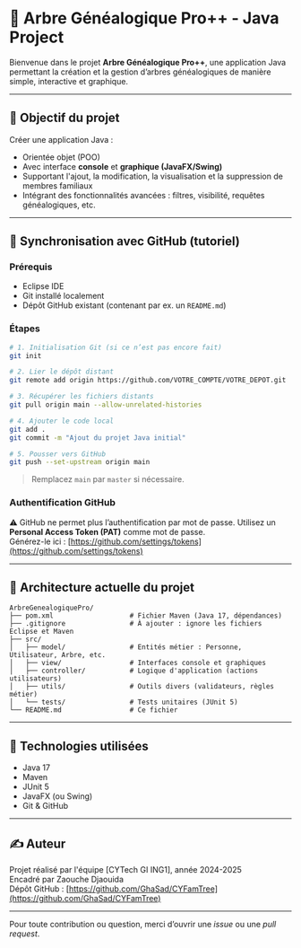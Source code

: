 
# 🔧 Arbre Généalogique Pro++ - Java Project

Bienvenue dans le projet **Arbre Généalogique Pro++**, une application Java permettant la création et la gestion d’arbres généalogiques de manière simple, interactive et graphique.

---

## 🚀 Objectif du projet

Créer une application Java :
- Orientée objet (POO)
- Avec interface **console** et **graphique (JavaFX/Swing)**
- Supportant l'ajout, la modification, la visualisation et la suppression de membres familiaux
- Intégrant des fonctionnalités avancées : filtres, visibilité, requêtes généalogiques, etc.

---

## 🔄 Synchronisation avec GitHub (tutoriel)

### Prérequis
- Eclipse IDE
- Git installé localement
- Dépôt GitHub existant (contenant par ex. un `README.md`)

### Étapes

```bash
# 1. Initialisation Git (si ce n’est pas encore fait)
git init

# 2. Lier le dépôt distant
git remote add origin https://github.com/VOTRE_COMPTE/VOTRE_DEPOT.git

# 3. Récupérer les fichiers distants
git pull origin main --allow-unrelated-histories

# 4. Ajouter le code local
git add .
git commit -m "Ajout du projet Java initial"

# 5. Pousser vers GitHub
git push --set-upstream origin main
```

> Remplacez `main` par `master` si nécessaire.

### Authentification GitHub

⚠️ GitHub ne permet plus l’authentification par mot de passe. Utilisez un **Personal Access Token (PAT)** comme mot de passe.  
Générez-le ici : [https://github.com/settings/tokens](https://github.com/settings/tokens)

---

## 📁 Architecture actuelle du projet

```
ArbreGenealogiquePro/
├── pom.xml                   # Fichier Maven (Java 17, dépendances)
├── .gitignore                # À ajouter : ignore les fichiers Eclipse et Maven
├── src/
│   ├── model/                # Entités métier : Personne, Utilisateur, Arbre, etc.
│   ├── view/                 # Interfaces console et graphiques
│   ├── controller/           # Logique d'application (actions utilisateurs)
│   ├── utils/                # Outils divers (validateurs, règles métier)
│   └── tests/                # Tests unitaires (JUnit 5)
└── README.md                 # Ce fichier
```

---

## 🧪 Technologies utilisées

- Java 17
- Maven
- JUnit 5
- JavaFX (ou Swing)
- Git & GitHub

---

## ✍️ Auteur

Projet réalisé par l'équipe [CYTech GI ING1], année 2024-2025  
Encadré par Zaouche Djaouida  
Dépôt GitHub : [https://github.com/GhaSad/CYFamTree](https://github.com/GhaSad/CYFamTree)

---

Pour toute contribution ou question, merci d’ouvrir une *issue* ou une *pull request*.
